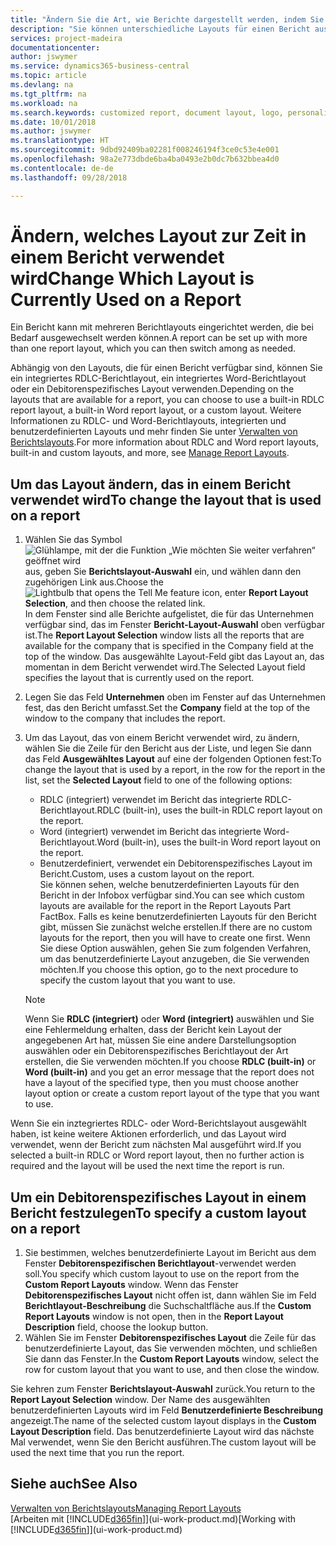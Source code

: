 ```yaml
---
title: "Ändern Sie die Art, wie Berichte dargestellt werden, indem Sie ein anderes Layout auswählen| Microsoft Docs"
description: "Sie können unterschiedliche Layouts für einen Bericht auswählen und zwischen Layouts wechseln, um das Aussehen des Berichts zu ändern."
services: project-madeira
documentationcenter: 
author: jswymer
ms.service: dynamics365-business-central
ms.topic: article
ms.devlang: na
ms.tgt_pltfrm: na
ms.workload: na
ms.search.keywords: customized report, document layout, logo, personalize
ms.date: 10/01/2018
ms.author: jswymer
ms.translationtype: HT
ms.sourcegitcommit: 9dbd92409ba02281f008246194f3ce0c53e4e001
ms.openlocfilehash: 98a2e773dbde6ba4ba0493e2b0dc7b632bbea4d0
ms.contentlocale: de-de
ms.lasthandoff: 09/28/2018

---
```

# <a name="change-which-layout-is-currently-used-on-a-report"></a><span data-ttu-id="0f9c5-103">Ändern, welches Layout zur Zeit in einem Bericht verwendet wird</span><span class="sxs-lookup"><span data-stu-id="0f9c5-103">Change Which Layout is Currently Used on a Report</span></span>
<span data-ttu-id="0f9c5-104">Ein Bericht kann mit mehreren Berichtlayouts eingerichtet werden, die bei Bedarf ausgewechselt werden können.</span><span class="sxs-lookup"><span data-stu-id="0f9c5-104">A report can be set up with more than one report layout, which you can then switch among as needed.</span></span>

<span data-ttu-id="0f9c5-105">Abhängig von den Layouts, die für einen Bericht verfügbar sind, können Sie ein integriertes RDLC-Berichtlayout, ein integriertes Word-Berichtlayout oder ein Debitorenspezifisches Layout verwenden.</span><span class="sxs-lookup"><span data-stu-id="0f9c5-105">Depending on the layouts that are available for a report, you can choose to use a built-in RDLC report layout, a built-in Word report layout, or a custom layout.</span></span> <span data-ttu-id="0f9c5-106">Weitere Informationen zu RDLC- und Word-Berichtlayouts, integrierten und benutzerdefinierten Layouts und mehr finden Sie unter [Verwalten von Berichtslayouts](ui-manage-report-layouts.md).</span><span class="sxs-lookup"><span data-stu-id="0f9c5-106">For more information about RDLC and Word report layouts, built-in and custom layouts, and more, see [Manage Report Layouts](ui-manage-report-layouts.md).</span></span>

## <a name="to-change-the-layout-that-is-used-on-a-report"></a><span data-ttu-id="0f9c5-107">Um das Layout ändern, das in einem Bericht verwendet wird</span><span class="sxs-lookup"><span data-stu-id="0f9c5-107">To change the layout that is used on a report</span></span>
1. <span data-ttu-id="0f9c5-108">Wählen Sie das Symbol ![Glühlampe, mit der die Funktion „Wie möchten Sie weiter verfahren“ geöffnet wird](media/ui-search/search_small.png "Wie möchten Sie weiter verfahren?") aus, geben Sie **Berichtslayout-Auswahl** ein, und wählen dann den zugehörigen Link aus.</span><span class="sxs-lookup"><span data-stu-id="0f9c5-108">Choose the ![Lightbulb that opens the Tell Me feature](media/ui-search/search_small.png "Tell me what you want to do") icon, enter **Report Layout Selection**, and then choose the related link.</span></span>  
   <span data-ttu-id="0f9c5-109">In dem Fenster sind alle Berichte aufgelistet, die für das Unternehmen verfügbar sind, das im Fenster **Bericht-Layout-Auswahl** oben verfügbar ist.</span><span class="sxs-lookup"><span data-stu-id="0f9c5-109">The **Report Layout Selection** window lists all the reports that are available for the company that is specified in the Company field at the top of the window.</span></span> <span data-ttu-id="0f9c5-110">Das ausgewählte Layout-Feld gibt das Layout an, das momentan in dem Bericht verwendet wird.</span><span class="sxs-lookup"><span data-stu-id="0f9c5-110">The Selected Layout field specifies the layout that is currently used on the report.</span></span>
2. <span data-ttu-id="0f9c5-111">Legen Sie das Feld **Unternehmen** oben im Fenster auf das Unternehmen fest, das den Bericht umfasst.</span><span class="sxs-lookup"><span data-stu-id="0f9c5-111">Set the **Company** field at the top of the window to the company that includes the report.</span></span>
3. <span data-ttu-id="0f9c5-112">Um das Layout, das von einem Bericht verwendet wird, zu ändern, wählen Sie die Zeile für den Bericht aus der Liste, und legen Sie dann das Feld **Ausgewähltes Layout** auf eine der folgenden Optionen fest:</span><span class="sxs-lookup"><span data-stu-id="0f9c5-112">To change the layout that is used by a report, in the row for the report in the list, set the **Selected Layout** field to one of the following options:</span></span>
   * <span data-ttu-id="0f9c5-113">RDLC (integriert) verwendet im Bericht das integrierte RDLC-Berichtlayout.</span><span class="sxs-lookup"><span data-stu-id="0f9c5-113">RDLC (built-in), uses the built-in RDLC report layout on the report.</span></span>
   * <span data-ttu-id="0f9c5-114">Word (integriert) verwendet im Bericht das integrierte Word-Berichtlayout.</span><span class="sxs-lookup"><span data-stu-id="0f9c5-114">Word (built-in), uses the built-in Word report layout on the report.</span></span>
   * <span data-ttu-id="0f9c5-115">Benutzerdefiniert, verwendet ein Debitorenspezifisches Layout im Bericht.</span><span class="sxs-lookup"><span data-stu-id="0f9c5-115">Custom, uses a custom layout on the report.</span></span>  
     <span data-ttu-id="0f9c5-116">Sie können sehen, welche benutzerdefinierten Layouts für den Bericht in der Infobox verfügbar sind.</span><span class="sxs-lookup"><span data-stu-id="0f9c5-116">You can see which custom layouts are available for the report in the Report Layouts Part FactBox.</span></span> <span data-ttu-id="0f9c5-117">Falls es keine benutzerdefinierten Layouts für den Bericht gibt, müssen Sie zunächst welche erstellen.</span><span class="sxs-lookup"><span data-stu-id="0f9c5-117">If there are no custom layouts for the report, then you will have to create one first.</span></span> <span data-ttu-id="0f9c5-118">Wenn Sie diese Option auswählen, gehen Sie zum folgenden Verfahren, um das benutzerdefinierte Layout anzugeben, die Sie verwenden möchten.</span><span class="sxs-lookup"><span data-stu-id="0f9c5-118">If you choose this option, go to the next procedure to specify the custom layout that you want to use.</span></span>

    > [!NOTE]  
    >   <span data-ttu-id="0f9c5-119">Wenn Sie **RDLC (integriert)** oder **Word (integriert)** auswählen und Sie eine Fehlermeldung erhalten, dass der Bericht kein Layout der angegebenen Art hat, müssen Sie eine andere Darstellungsoption auswählen oder ein Debitorenspezifisches Berichtlayout der Art erstellen, die Sie verwenden möchten.</span><span class="sxs-lookup"><span data-stu-id="0f9c5-119">If you choose **RDLC (built-in)** or **Word (built-in)** and you get an error message that the report does not have a layout of the specified type, then you must choose another layout option or create a custom report layout of the type that you want to use.</span></span>

<span data-ttu-id="0f9c5-120">Wenn Sie ein inztegriertes RDLC- oder Word-Berichtslayout ausgewählt haben, ist keine weitere Aktionen erforderlich, und das Layout wird verwendet, wenn der Bericht zum nächsten Mal ausgeführt wird.</span><span class="sxs-lookup"><span data-stu-id="0f9c5-120">If you selected a built-in RDLC or Word report layout, then no further action is required and the layout will be used the next time the report is run.</span></span>

## <a name="to-specify-a-custom-layout-on-a-report"></a><span data-ttu-id="0f9c5-121">Um ein Debitorenspezifisches Layout in einem Bericht festzulegen</span><span class="sxs-lookup"><span data-stu-id="0f9c5-121">To specify a custom layout on a report</span></span>
1. <span data-ttu-id="0f9c5-122">Sie bestimmen, welches benutzerdefinierte Layout im Bericht aus dem Fenster **Debitorenspezifischen Berichtlayout**-verwendet werden soll.</span><span class="sxs-lookup"><span data-stu-id="0f9c5-122">You specify which custom layout to use on the report from the **Custom Report Layouts** window.</span></span> <span data-ttu-id="0f9c5-123">Wenn das Fenster **Debitorenspezifisches Layout** nicht offen ist, dann wählen Sie im Feld **Berichtlayout-Beschreibung** die Suchschaltfläche aus.</span><span class="sxs-lookup"><span data-stu-id="0f9c5-123">If the **Custom Report Layouts** window is not open, then in the **Report Layout Description** field, choose the lookup button.</span></span>
2. <span data-ttu-id="0f9c5-124">Wählen Sie im Fenster **Debitorenspezifisches Layout** die Zeile für das benutzerdefinierte Layout, das Sie verwenden möchten, und schließen Sie dann das Fenster.</span><span class="sxs-lookup"><span data-stu-id="0f9c5-124">In the **Custom Report Layouts** window, select the row for custom layout that you want to use, and then close the window.</span></span>

<span data-ttu-id="0f9c5-125">Sie kehren zum Fenster **Berichtslayout-Auswahl** zurück.</span><span class="sxs-lookup"><span data-stu-id="0f9c5-125">You return to the **Report Layout Selection** window.</span></span> <span data-ttu-id="0f9c5-126">Der Name des ausgewählten benutzerdefinierten Layouts wird im Feld **Benutzerdefinierte Beschreibung** angezeigt.</span><span class="sxs-lookup"><span data-stu-id="0f9c5-126">The name of the selected custom layout displays in the **Custom Layout Description** field.</span></span> <span data-ttu-id="0f9c5-127">Das benutzerdefinierte Layout wird das nächste Mal verwendet, wenn Sie den Bericht ausführen.</span><span class="sxs-lookup"><span data-stu-id="0f9c5-127">The custom layout will be used the next time that you run the report.</span></span>

## <a name="see-also"></a><span data-ttu-id="0f9c5-128">Siehe auch</span><span class="sxs-lookup"><span data-stu-id="0f9c5-128">See Also</span></span>
[<span data-ttu-id="0f9c5-129">Verwalten von Berichtslayouts</span><span class="sxs-lookup"><span data-stu-id="0f9c5-129">Managing Report Layouts</span></span>](ui-manage-report-layouts.md)  
<span data-ttu-id="0f9c5-130">[Arbeiten mit [!INCLUDE[d365fin](includes/d365fin_md.md)]](ui-work-product.md)</span><span class="sxs-lookup"><span data-stu-id="0f9c5-130">[Working with [!INCLUDE[d365fin](includes/d365fin_md.md)]](ui-work-product.md)</span></span>

